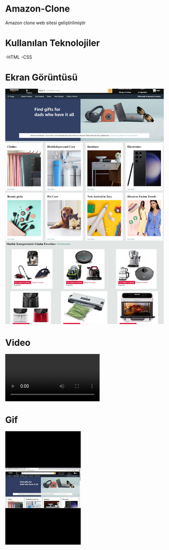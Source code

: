 # Amazon-Clone

Amazon clone web sitesi geliştirilmiştir

# Kullanılan Teknolojiler

-HTML
-CSS


# Ekran Görüntüsü

![](img/ekrangrntamazon.jpeg)

# Video

![](img/amzn%20‐%20Clipchamp%20ile%20yapıldı.mp4)

# Gif

![](img/amzn%20‐%20Clipchamp%20ile%20yapıldı.gif)

